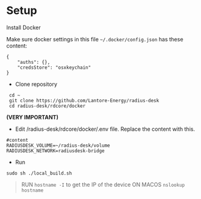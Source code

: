 # Setup
 Install Docker

 Make sure docker settings in this file `~/.docker/config.json` has these content:
```
{
	"auths": {},
	"credsStore": "osxkeychain"
}
```

* Clone repository
```
 cd ~
 git clone https://github.com/Lantore-Energy/radius-desk
 cd radius-desk/rdcore/docker
```

 **(VERY IMPORTANT)**

* Edit /radius-desk/rdcore/docker/.env file. Replace the content with this.

```
#content
RADIUSDESK_VOLUME=~/radius-desk/volume
RADIUSDESK_NETWORK=radiusdesk-bridge
```

- Run 
```
sudo sh ./local_build.sh
```


> RUN ``hostname -I`` to get the IP of the device
> ON MACOS ``nslookup hostname``
